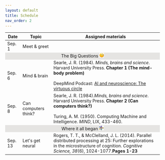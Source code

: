 ```yaml
---
layout: default
title: Schedule
nav_order: 2
---
```

<table>
        <tr>
            <th>Date</th>
            <th>Topic</th>
            <th>Assigned materials</th>
    <tbody>
    <tr><td>Sep. 1</td><td>Meet & greet</td></tr>
    <tr><td style="text-align: center; vertical-align: middle;background-color:#E5E4E2" colspan = 4>The Big Questions <img src="detective.png" width="3%" height="3%"></td></tr>
    <tr><td>Sep. 6</td><td>Mind & brain</td><td>Searle, J. R. (1984). <i>Minds, brains and science</i>. Harvard University Press. <strong>Chapter 1 (The mind-body problem)</strong><br><br>DeepMind Podcast: <a href="https://www.youtube.com/watch?v=ExrXs7PCQpU" target="_blank">AI and neuroscience: The virtuous circle</a></td></tr>
    <tr><td>Sep. 8</td><td>Can computers think?</td><td>Searle, J. R. (1984).<i>Minds, brains and science</i>. Harvard University Press. <strong>Chapter 2 (Can computers think?)</strong><br><br>Turing, A. M. (1950). Computing Machine and Intelligence. <i>MIND</i>, LIX, 433-460.</td></tr>
    <tr><td style="text-align: center; vertical-align: middle;background-color:#E5E4E2" colspan = 4>Where it all began <img src="nn.png" width="3%" height="3%"></td></tr>
    <tr><td>Sep. 13</td><td>Let's get neural</td><td>Rogers, T. T., & McClelland, J. L. (2014). Parallel distributed processing at 25: Further explorations in the microstructure of cognition. <i>Cognitive Science, 38</i>(6), 1024-1077.<strong>Pages 1-23</strong></td></tr>
    